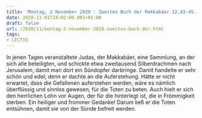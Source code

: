 ```yaml
---
title: 'Montag, 2 November 2020 : Zweites Buch der Makkabäer 12,43-45.'
date: 2020-11-01T18:02:00.001+01:00
draft: false
url: /2020/11/montag-2-november-2020-zweites-buch-der.html
tags: 
- LECTIO
---
```


In jenen Tagen veranstaltete Judas, der Makkabäer, eine Sammlung, an der sich alle beteiligten, und schickte etwa zweitausend Silberdrachmen nach Jerusalem, damit man dort ein Sündopfer darbringe. Damit handelte er sehr schön und edel; denn er dachte an die Auferstehung. Hätte er nicht erwartet, dass die Gefallenen auferstehen werden, wäre es nämlich überflüssig und sinnlos gewesen, für die Toten zu beten. Auch hielt er sich den herrlichen Lohn vor Augen, der für die hinterlegt ist, die in Frömmigkeit sterben. Ein heiliger und frommer Gedanke! Darum ließ er die Toten entsühnen, damit sie von der Sünde befreit werden.